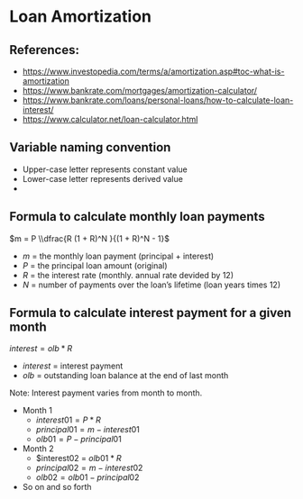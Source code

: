 # Loan Amortization

## References:

- https://www.investopedia.com/terms/a/amortization.asp#toc-what-is-amortization
- https://www.bankrate.com/mortgages/amortization-calculator/
- https://www.bankrate.com/loans/personal-loans/how-to-calculate-loan-interest/
- https://www.calculator.net/loan-calculator.html

## Variable naming convention

- Upper-case letter represents constant value
- Lower-case letter represents derived value
- 
## Formula to calculate monthly loan payments

$m = P \\dfrac{R (1 + R)^N }{(1 + R)^N - 1}$

- $m$ = the monthly loan payment (principal + interest)
- $P$	= the principal loan amount (original)
- $R$	= the interest rate (monthly. annual rate devided by 12)
- $N$	= number of payments over the loan’s lifetime (loan years times 12)

## Formula to calculate interest payment for a given month

$interest = olb * R$

- $interest$ = interest payment
- $olb$ = outstanding loan balance at the end of last month
  
Note: Interest payment varies from month to month.

- Month 1
  - $interest01 = P * R$
  - $principal01 = m - interest01$
  - $olb01 = P - principal01$
- Month 2
  - $interest02 = $olb01 * R$
  - $principal02 = m - interest02$
  - $olb02 = olb01 - principal02$
- So on and so forth
  
